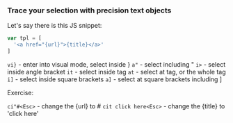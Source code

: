 ### Trace your selection with precision text objects

Let's say there is this JS snippet:

```javascript
var tpl = [
  '<a href="{url}">{title}</a>'
]
```

`vi}` - enter into visual mode, select inside }
`a"` - select including "
`i>` - select inside angle bracket
`it` - select inside tag
`at` - select at tag, or the whole tag
`i]` - select inside square brackets
`a]` - select at square brackets including ]

Exercise:

`ci"#<Esc>` - change the {url} to #
`cit click here<Esc>` - change the {title} to 'click here'
